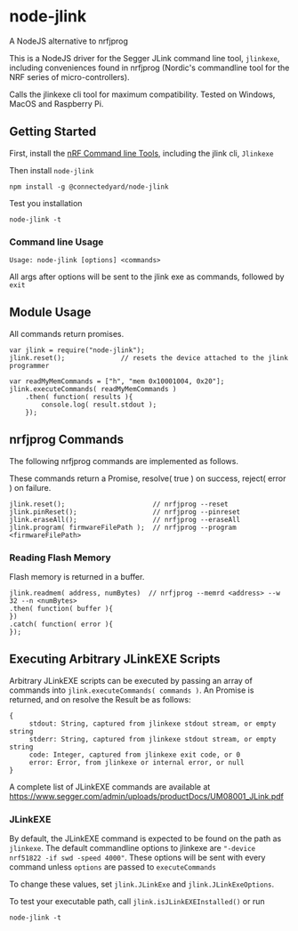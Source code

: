 # node-jlink

A NodeJS alternative to nrfjprog

This is a NodeJS driver for the Segger JLink command line tool, `jlinkexe`, 
including conveniences found in nrfjprog 
(Nordic's commandline tool for the NRF series of micro-controllers).

Calls the jlinkexe cli tool for maximum compatibility. 
Tested on Windows, MacOS and Raspberry Pi.

## Getting Started

First, install the [nRF Command line Tools](https://www.nordicsemi.com/Software-and-tools/Development-Tools/nRF-Command-Line-Tools),
including the jlink cli, `Jlinkexe`
   
Then install `node-jlink`

```shell
npm install -g @connectedyard/node-jlink
```

Test you installation

```shell
node-jlink -t
```

### Command line Usage

`Usage: node-jlink [options] <commands>`

All args after options will be sent to the jlink exe as commands, followed by `exit`

## Module Usage

All commands return promises.

```
var jlink = require("node-jlink");
jlink.reset();              // resets the device attached to the jlink programmer

var readMyMemCommands = ["h", "mem 0x10001004, 0x20"];
jlink.executeCommands( readMyMemCommands )
    .then( function( results ){
        console.log( result.stdout );
    });
```

## nrfjprog Commands

The following nrfjprog commands are implemented as follows.

These commands return a Promise, resolve( true ) on success, reject( error ) on failure.

```
jlink.reset();                      // nrfjprog --reset
jlink.pinReset();                   // nrfjprog --pinreset
jlink.eraseAll();                   // nrfjprog --eraseAll
jlink.program( firmwareFilePath );  // nrfjprog --program <firmwareFilePath>
```

### Reading Flash Memory

Flash memory is returned in a buffer.

```
jlink.readmem( address, numBytes)  // nrfjprog --memrd <address> --w 32 --n <numBytes>
.then( function( buffer ){
})
.catch( function( error ){
});
```

## Executing Arbitrary JLinkEXE Scripts

Arbitrary JLinkEXE scripts can be executed by passing an array of commands into `jlink.executeCommands( commands )`. An Promise is returned, and on resolve the Result be as follows:

```
{
	 stdout: String, captured from jlinkexe stdout stream, or empty string
	 stderr: String, captured from jlinkexe stdout stream, or empty string
	 code: Integer, captured from jlinkexe exit code, or 0
	 error: Error, from jlinkexe or internal error, or null
}
```

A complete list of JLinkEXE commands are available at https://www.segger.com/admin/uploads/productDocs/UM08001_JLink.pdf

### JLinkEXE

By default, the JLinkEXE command is expected to be found on the path as `jlinkexe`. 
The default commandline options to jlinkexe are `"-device nrf51822 -if swd -speed 4000"`.
These options will be sent with every command unless `options` are passed to `executeCommands`

To change these values, set `jlink.JLinkExe` and `jlink.JLinkExeOptions`.

To test your executable path, call `jlink.isJLinkEXEInstalled()` or run 

```shell
node-jlink -t
```
